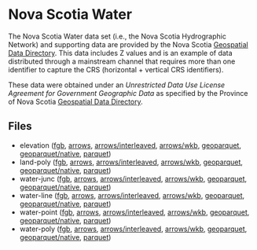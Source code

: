 
# Nova Scotia Water

The Nova Scotia Water data set (i.e., the Nova Scotia Hydrographic Network) and supporting data are provided by the Nova Scotia [Geospatial Data Directory](https://nsgi.novascotia.ca/gdd/). This data includes Z values and is an example of data distributed through a mainstream channel that requires more than one identifier to capture the CRS (horizontal + vertical CRS identifiers).

These data were obtained under an *Unrestricted Data Use License Agreement for Government Geographic Data* as specified by the Province of Nova Scotia [Geospatial Data Directory](https://nsgi.novascotia.ca/gdd/).

<!-- begin file listing -->


## Files

- elevation ([fgb](https://github.com/geoarrow/geoarrow-data/releases/download/v0.2.0-rc5/ns-water_elevation.fgb), [arrows](https://github.com/geoarrow/geoarrow-data/releases/download/v0.2.0-rc5/ns-water_elevation.arrows), [arrows/interleaved](https://github.com/geoarrow/geoarrow-data/releases/download/v0.2.0-rc5/ns-water_elevation_interleaved.arrows), [arrows/wkb](https://github.com/geoarrow/geoarrow-data/releases/download/v0.2.0-rc5/ns-water_elevation_wkb.arrows), [geoparquet](https://github.com/geoarrow/geoarrow-data/releases/download/v0.2.0-rc5/ns-water_elevation_geo.parquet), [geoparquet/native](https://github.com/geoarrow/geoarrow-data/releases/download/v0.2.0-rc5/ns-water_elevation_native.parquet), [parquet](https://github.com/geoarrow/geoarrow-data/releases/download/v0.2.0-rc5/ns-water_elevation.parquet))
- land-poly ([fgb](https://github.com/geoarrow/geoarrow-data/releases/download/v0.2.0-rc5/ns-water_land-poly.fgb), [arrows](https://github.com/geoarrow/geoarrow-data/releases/download/v0.2.0-rc5/ns-water_land-poly.arrows), [arrows/interleaved](https://github.com/geoarrow/geoarrow-data/releases/download/v0.2.0-rc5/ns-water_land-poly_interleaved.arrows), [arrows/wkb](https://github.com/geoarrow/geoarrow-data/releases/download/v0.2.0-rc5/ns-water_land-poly_wkb.arrows), [geoparquet](https://github.com/geoarrow/geoarrow-data/releases/download/v0.2.0-rc5/ns-water_land-poly_geo.parquet), [geoparquet/native](https://github.com/geoarrow/geoarrow-data/releases/download/v0.2.0-rc5/ns-water_land-poly_native.parquet), [parquet](https://github.com/geoarrow/geoarrow-data/releases/download/v0.2.0-rc5/ns-water_land-poly.parquet))
- water-junc ([fgb](https://github.com/geoarrow/geoarrow-data/releases/download/v0.2.0-rc5/ns-water_water-junc.fgb), [arrows](https://github.com/geoarrow/geoarrow-data/releases/download/v0.2.0-rc5/ns-water_water-junc.arrows), [arrows/interleaved](https://github.com/geoarrow/geoarrow-data/releases/download/v0.2.0-rc5/ns-water_water-junc_interleaved.arrows), [arrows/wkb](https://github.com/geoarrow/geoarrow-data/releases/download/v0.2.0-rc5/ns-water_water-junc_wkb.arrows), [geoparquet](https://github.com/geoarrow/geoarrow-data/releases/download/v0.2.0-rc5/ns-water_water-junc_geo.parquet), [geoparquet/native](https://github.com/geoarrow/geoarrow-data/releases/download/v0.2.0-rc5/ns-water_water-junc_native.parquet), [parquet](https://github.com/geoarrow/geoarrow-data/releases/download/v0.2.0-rc5/ns-water_water-junc.parquet))
- water-line ([fgb](https://github.com/geoarrow/geoarrow-data/releases/download/v0.2.0-rc5/ns-water_water-line.fgb), [arrows](https://github.com/geoarrow/geoarrow-data/releases/download/v0.2.0-rc5/ns-water_water-line.arrows), [arrows/interleaved](https://github.com/geoarrow/geoarrow-data/releases/download/v0.2.0-rc5/ns-water_water-line_interleaved.arrows), [arrows/wkb](https://github.com/geoarrow/geoarrow-data/releases/download/v0.2.0-rc5/ns-water_water-line_wkb.arrows), [geoparquet](https://github.com/geoarrow/geoarrow-data/releases/download/v0.2.0-rc5/ns-water_water-line_geo.parquet), [geoparquet/native](https://github.com/geoarrow/geoarrow-data/releases/download/v0.2.0-rc5/ns-water_water-line_native.parquet), [parquet](https://github.com/geoarrow/geoarrow-data/releases/download/v0.2.0-rc5/ns-water_water-line.parquet))
- water-point ([fgb](https://github.com/geoarrow/geoarrow-data/releases/download/v0.2.0-rc5/ns-water_water-point.fgb), [arrows](https://github.com/geoarrow/geoarrow-data/releases/download/v0.2.0-rc5/ns-water_water-point.arrows), [arrows/interleaved](https://github.com/geoarrow/geoarrow-data/releases/download/v0.2.0-rc5/ns-water_water-point_interleaved.arrows), [arrows/wkb](https://github.com/geoarrow/geoarrow-data/releases/download/v0.2.0-rc5/ns-water_water-point_wkb.arrows), [geoparquet](https://github.com/geoarrow/geoarrow-data/releases/download/v0.2.0-rc5/ns-water_water-point_geo.parquet), [geoparquet/native](https://github.com/geoarrow/geoarrow-data/releases/download/v0.2.0-rc5/ns-water_water-point_native.parquet), [parquet](https://github.com/geoarrow/geoarrow-data/releases/download/v0.2.0-rc5/ns-water_water-point.parquet))
- water-poly ([fgb](https://github.com/geoarrow/geoarrow-data/releases/download/v0.2.0-rc5/ns-water_water-poly.fgb), [arrows](https://github.com/geoarrow/geoarrow-data/releases/download/v0.2.0-rc5/ns-water_water-poly.arrows), [arrows/interleaved](https://github.com/geoarrow/geoarrow-data/releases/download/v0.2.0-rc5/ns-water_water-poly_interleaved.arrows), [arrows/wkb](https://github.com/geoarrow/geoarrow-data/releases/download/v0.2.0-rc5/ns-water_water-poly_wkb.arrows), [geoparquet](https://github.com/geoarrow/geoarrow-data/releases/download/v0.2.0-rc5/ns-water_water-poly_geo.parquet), [geoparquet/native](https://github.com/geoarrow/geoarrow-data/releases/download/v0.2.0-rc5/ns-water_water-poly_native.parquet), [parquet](https://github.com/geoarrow/geoarrow-data/releases/download/v0.2.0-rc5/ns-water_water-poly.parquet))
